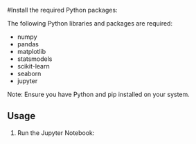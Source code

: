 #Install the required Python packages:

The following Python libraries and packages are required:
- numpy
- pandas
- matplotlib
- statsmodels
- scikit-learn
- seaborn
- jupyter

Note: Ensure you have Python and pip installed on your system.

## Usage

1. Run the Jupyter Notebook:

